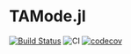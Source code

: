 # TAMode.jl

[![Build Status](https://transduc.seas.ucla.edu/buildStatus/icon?job=meyer-lab%2FTAMode.jl%2Fmaster)](https://transduc.seas.ucla.edu/job/meyer-lab/job/TAMode.jl/job/master/)
![CI](https://github.com/meyer-lab/TAMode.jl/workflows/CI/badge.svg)
[![codecov](https://codecov.io/gh/meyer-lab/TAMode.jl/branch/master/graph/badge.svg)](https://codecov.io/gh/meyer-lab/TAMode.jl)
